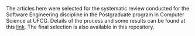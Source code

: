 The articles here were selected for the systematic review conducted for the Software Engineering discipline in the Postgraduate program in Computer Science at UFCG. Details of the process and some results can be found at this [link]([url](https://docs.google.com/document/d/1nfzvPJZ0ih48oGh531Qfxnu_KQVeFnzF-2GfAh1lgDI/edit?tab=t.0#heading=h.jlvcac5nfe3r)). The final selection is also available in this repository.

